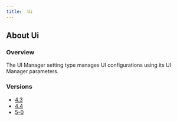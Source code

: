 ```yaml
---
title:  Ui
---
```


## About Ui

### Overview

The UI Manager setting type manages UI configurations using its UI Manager parameters. 

### Versions

* [4.3](4-3)
* [4.4](4-4)
* [5-0](5-0)